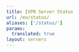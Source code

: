 ```yaml
---
title: IVPN Server Status
url: /en/status/
aliases: ['/status/']
params:
  translated: true
layout: servers
---
```

